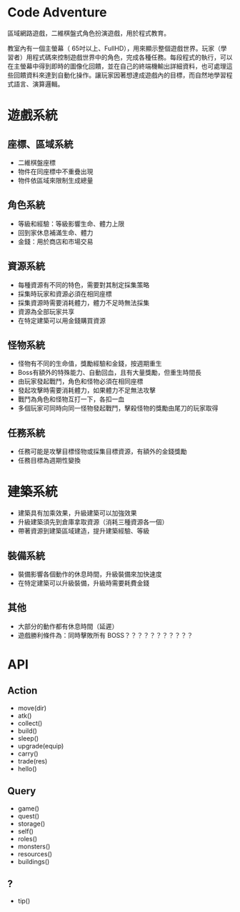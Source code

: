# Code Adventure

區域網路遊戲，二維棋盤式角色扮演遊戲，用於程式教育。

教室內有一個主螢幕（ 65吋以上、FullHD），用來顯示整個遊戲世界。玩家（學習者）用程式碼來控制遊戲世界中的角色，完成各種任務。每段程式的執行，可以在主螢幕中得到即時的圖像化回饋，並在自己的終端機輸出詳細資料，也可處理這些回饋資料來達到自動化操作。讓玩家因著想達成遊戲內的目標，而自然地學習程式語言、演算邏輯。

# 遊戲系統

## 座標、區域系統
- 二維棋盤座標
- 物件在同座標中不重疊出現
- 物件依區域來限制生成總量

## 角色系統
- 等級和經驗：等級影響生命、體力上限
- 回到家休息補滿生命、體力
- 金錢：用於商店和市場交易

## 資源系統
- 每種資源有不同的特色，需要對其制定採集策略
- 採集時玩家和資源必須在相同座標
- 採集資源時需要消耗體力，體力不足時無法採集
- 資源為全部玩家共享
- 在特定建築可以用金錢購買資源

## 怪物系統
- 怪物有不同的生命值，獎勵經驗和金錢，按週期重生
- Boss有額外的特殊能力、自動回血，且有大量獎勵，但重生時間長
- 由玩家發起戰鬥，角色和怪物必須在相同座標
- 發起攻擊時需要消耗體力，如果體力不足無法攻擊
- 戰鬥為角色和怪物互打一下，各扣一血
- 多個玩家可同時向同一怪物發起戰鬥，擊殺怪物的獎勵由尾刀的玩家取得

## 任務系統
- 任務可能是攻擊目標怪物或採集目標資源，有額外的金錢獎勵
- 任務目標為週期性變換

# 建築系統
- 建築具有加乘效果，升級建築可以加強效果
- 升級建築須先到倉庫拿取資源（消耗三種資源各一個）
- 帶著資源到建築區域建造，提升建築經驗、等級

## 裝備系統
- 裝備影響各個動作的休息時間，升級裝備來加快速度
- 在特定建築可以升級裝備，升級時需要耗費金錢

## 其他
- 大部分的動作都有休息時間（延遲）
- 遊戲勝利條件為：同時擊敗所有 BOSS？？？？？？？？？？？

# API

## Action
- move(dir)
- atk()
- collect()
- build()
- sleep()
- upgrade(equip)
- carry()
- trade(res)
- hello()

## Query
- game()
- quest()
- storage()
- self()
- roles()
- monsters()
- resources()
- buildings()

## ?
- tip()